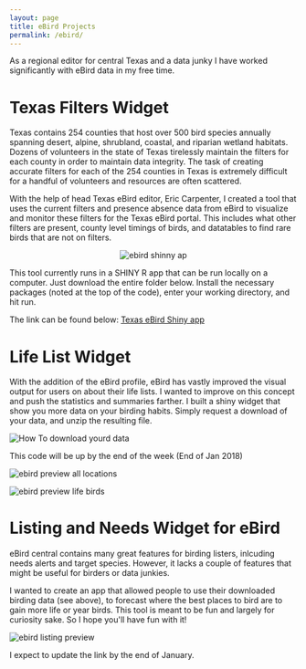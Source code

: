 ```yaml
---
layout: page
title: eBird Projects
permalink: /ebird/
---
```


As a regional editor for central Texas and a data junky I have worked significantly with eBird data in my free time. 

# Texas Filters Widget 
Texas contains 254 counties that host over 500 bird species annually spanning desert, alpine, shrubland, coastal, and riparian wetland habitats. Dozens of volunteers in the state of Texas tirelessly maintain the filters for each county in order to maintain data integrity. The task of creating accurate filters for each of the 254 counties in Texas is extremely difficult for a handful of volunteers and resources are often scattered.

With the help of head Texas eBird editor, Eric Carpenter, I created a tool that uses the current filters and presence absence data from eBird to visualize and monitor these filters for the Texas eBird portal. This includes what other filters are present, county level timings of birds, and datatables to find rare birds that are not on filters.  
<div style="text-align:center" markdown="1">

  ![ebird shinny ap](https://i.imgur.com/Zo1vWtL.png)
  
</div>
This tool currently runs in a SHINY R app that can be run locally on a computer. Just download the entire folder below. Install the necessary packages (noted at the top of the code), enter your working directory, and hit run. 

The link can be found below:
[Texas eBird Shiny app](https://github.com/birderboone/ebird)

# Life List Widget
With the addition of the eBird profile, eBird has vastly improved the visual output for users on about their life lists. I wanted to improve on this concept and push the statistics and summaries farther. I built a shiny widget that show you more data on your birding habits. Simply request a download of your data, and unzip the resulting file.

![How To download yourd data](https://i.imgur.com/osTddYN.png)

This code will be up by the end of the week (End of Jan 2018)

![ebird preview all locations](https://i.imgur.com/IV4HEO6.png)

![ebird preview life birds](https://i.imgur.com/Qg70kSz.png)


# Listing and Needs Widget for eBird
eBird central contains many great features for birding listers, inlcuding needs alerts and target species. However, it lacks a couple of features that might be useful for birders or data junkies.

I wanted to create an app that allowed people to use their downloaded birding data (see above), to forecast where the best places to bird are to gain more life or year birds. This tool is meant to be fun and largely for curiosity sake. So I hope you'll have fun with it!

![ebird listing preview](https://i.imgur.com/Y3rztEi.png)

I expect to update the link by the end of January.
